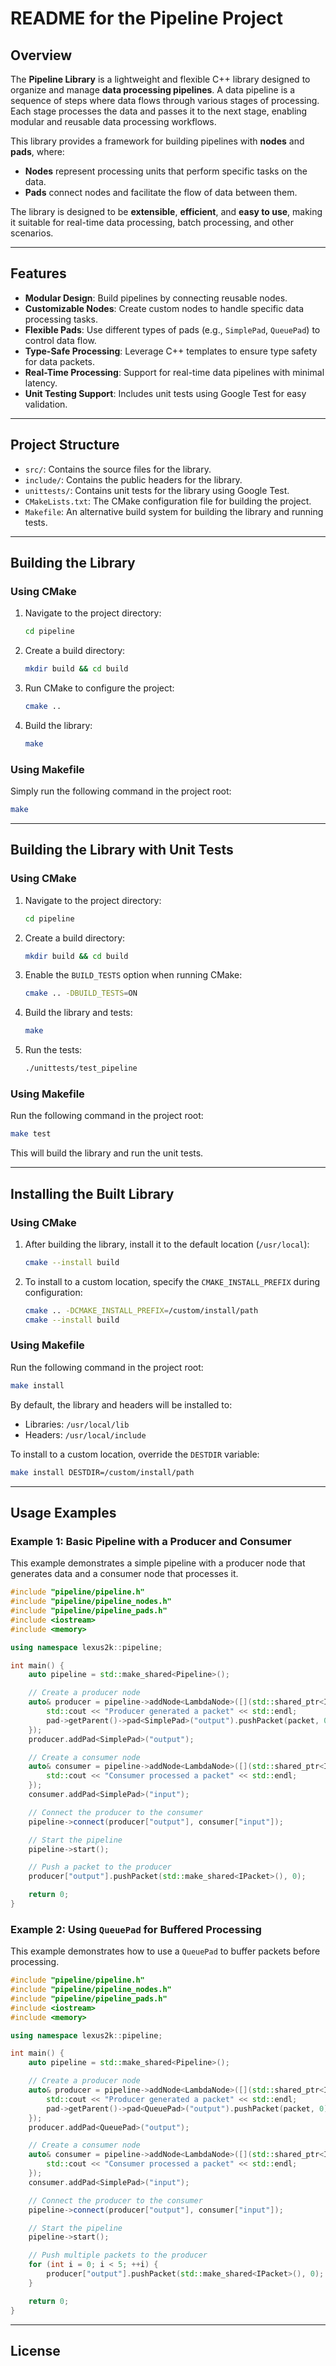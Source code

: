 # README for the Pipeline Project

## Overview

The **Pipeline Library** is a lightweight and flexible C++ library designed to organize and manage **data processing pipelines**. A data pipeline is a sequence of steps where data flows through various stages of processing. Each stage processes the data and passes it to the next stage, enabling modular and reusable data processing workflows.

This library provides a framework for building pipelines with **nodes** and **pads**, where:
- **Nodes** represent processing units that perform specific tasks on the data.
- **Pads** connect nodes and facilitate the flow of data between them.

The library is designed to be **extensible**, **efficient**, and **easy to use**, making it suitable for real-time data processing, batch processing, and other scenarios.

---

## Features

- **Modular Design**: Build pipelines by connecting reusable nodes.
- **Customizable Nodes**: Create custom nodes to handle specific data processing tasks.
- **Flexible Pads**: Use different types of pads (e.g., `SimplePad`, `QueuePad`) to control data flow.
- **Type-Safe Processing**: Leverage C++ templates to ensure type safety for data packets.
- **Real-Time Processing**: Support for real-time data pipelines with minimal latency.
- **Unit Testing Support**: Includes unit tests using Google Test for easy validation.

---

## Project Structure

- `src/`: Contains the source files for the library.
- `include/`: Contains the public headers for the library.
- `unittests/`: Contains unit tests for the library using Google Test.
- `CMakeLists.txt`: The CMake configuration file for building the project.
- `Makefile`: An alternative build system for building the library and running tests.

---

## Building the Library

### Using CMake
1. Navigate to the project directory:
   ```bash
   cd pipeline
   ```
2. Create a build directory:
   ```bash
   mkdir build && cd build
   ```
3. Run CMake to configure the project:
   ```bash
   cmake ..
   ```
4. Build the library:
   ```bash
   make
   ```

### Using Makefile
Simply run the following command in the project root:
```bash
make
```

---

## Building the Library with Unit Tests

### Using CMake
1. Navigate to the project directory:
   ```bash
   cd pipeline
   ```
2. Create a build directory:
   ```bash
   mkdir build && cd build
   ```
3. Enable the `BUILD_TESTS` option when running CMake:
   ```bash
   cmake .. -DBUILD_TESTS=ON
   ```
4. Build the library and tests:
   ```bash
   make
   ```
5. Run the tests:
   ```bash
   ./unittests/test_pipeline
   ```

### Using Makefile
Run the following command in the project root:
```bash
make test
```

This will build the library and run the unit tests.

---

## Installing the Built Library

### Using CMake
1. After building the library, install it to the default location (`/usr/local`):
   ```bash
   cmake --install build
   ```
2. To install to a custom location, specify the `CMAKE_INSTALL_PREFIX` during configuration:
   ```bash
   cmake .. -DCMAKE_INSTALL_PREFIX=/custom/install/path
   cmake --install build
   ```

### Using Makefile
Run the following command in the project root:
```bash
make install
```

By default, the library and headers will be installed to:
- Libraries: `/usr/local/lib`
- Headers: `/usr/local/include`

To install to a custom location, override the `DESTDIR` variable:
```bash
make install DESTDIR=/custom/install/path
```

---

## Usage Examples

### Example 1: Basic Pipeline with a Producer and Consumer

This example demonstrates a simple pipeline with a producer node that generates data and a consumer node that processes it.

```cpp
#include "pipeline/pipeline.h"
#include "pipeline/pipeline_nodes.h"
#include "pipeline/pipeline_pads.h"
#include <iostream>
#include <memory>

using namespace lexus2k::pipeline;

int main() {
    auto pipeline = std::make_shared<Pipeline>();

    // Create a producer node
    auto& producer = pipeline->addNode<LambdaNode>([](std::shared_ptr<IPacket> packet, IPad* pad) {
        std::cout << "Producer generated a packet" << std::endl;
        pad->getParent()->pad<SimplePad>("output").pushPacket(packet, 0);
    });
    producer.addPad<SimplePad>("output");

    // Create a consumer node
    auto& consumer = pipeline->addNode<LambdaNode>([](std::shared_ptr<IPacket> packet, IPad* pad) {
        std::cout << "Consumer processed a packet" << std::endl;
    });
    consumer.addPad<SimplePad>("input");

    // Connect the producer to the consumer
    pipeline->connect(producer["output"], consumer["input"]);

    // Start the pipeline
    pipeline->start();

    // Push a packet to the producer
    producer["output"].pushPacket(std::make_shared<IPacket>(), 0);

    return 0;
}
```

### Example 2: Using `QueuePad` for Buffered Processing

This example demonstrates how to use a `QueuePad` to buffer packets before processing.

```cpp
#include "pipeline/pipeline.h"
#include "pipeline/pipeline_nodes.h"
#include "pipeline/pipeline_pads.h"
#include <iostream>
#include <memory>

using namespace lexus2k::pipeline;

int main() {
    auto pipeline = std::make_shared<Pipeline>();

    // Create a producer node
    auto& producer = pipeline->addNode<LambdaNode>([](std::shared_ptr<IPacket> packet, IPad* pad) {
        std::cout << "Producer generated a packet" << std::endl;
        pad->getParent()->pad<QueuePad>("output").pushPacket(packet, 0);
    });
    producer.addPad<QueuePad>("output");

    // Create a consumer node
    auto& consumer = pipeline->addNode<LambdaNode>([](std::shared_ptr<IPacket> packet, IPad* pad) {
        std::cout << "Consumer processed a packet" << std::endl;
    });
    consumer.addPad<SimplePad>("input");

    // Connect the producer to the consumer
    pipeline->connect(producer["output"], consumer["input"]);

    // Start the pipeline
    pipeline->start();

    // Push multiple packets to the producer
    for (int i = 0; i < 5; ++i) {
        producer["output"].pushPacket(std::make_shared<IPacket>(), 0);
    }

    return 0;
}
```

---

## License

